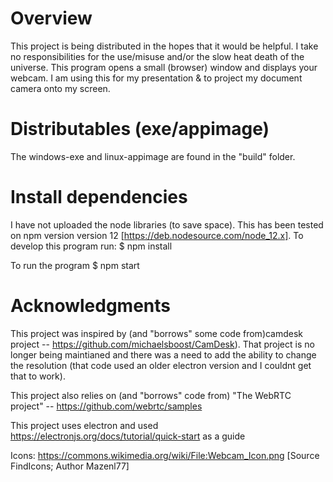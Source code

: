 # Overview
This project is being distributed in the hopes that it would be helpful. I take no responsibilities for the use/misuse and/or the slow heat death of the universe.
This program opens a small (browser) window and displays your webcam. I am using this for my presentation & to project my document camera onto my screen.

# Distributables (exe/appimage)
The windows-exe and linux-appimage are found in the "build" folder.

# Install dependencies
I have not uploaded the node libraries (to save space). This has been tested on npm version version 12 [https://deb.nodesource.com/node_12.x].
To develop this program run:
$ npm install

To run the program
$ npm start


# Acknowledgments
This project was inspired by (and "borrows" some code from)camdesk project -- https://github.com/michaelsboost/CamDesk). That project is no longer being maintianed and there was a need to add the ability to change the resolution (that code used an older electron version and I couldnt get that to work).

This project also relies on (and "borrows" code from) "The WebRTC project" -- https://github.com/webrtc/samples

This project uses electron and used https://electronjs.org/docs/tutorial/quick-start as a guide

Icons: https://commons.wikimedia.org/wiki/File:Webcam_Icon.png [Source	FindIcons; Author	Mazenl77]
